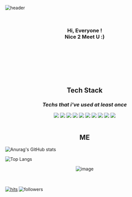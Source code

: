 
![header](https://capsule-render.vercel.app/api?type=wave&color=ffd6cf&height=100&section=header&text=Eunyoung%20Ko&animation=fadeIn&&fontColor=c8888a&fontSize=60&fontAlign=70&fontAlignY=60)



<br/>



 

<div align=center> 
<h3> Hi, Everyone !<br/>
Nice 2 Meet U :)</h3></div>
<br/>
<br/>
<br/>
<br/>
<br/>
<br/>
<div align=center>

## Tech Stack 


##### <h3>*Techs that i've used at least once*</h3>


<img src="https://img.shields.io/badge/Python-3766AB?style=flat-square&logo=Python&logoColor=white"/>
<img src="https://img.shields.io/badge/R-276DC3?style=flat-square&logo=R&logoColor=white"/>
<img src="https://img.shields.io/badge/Jupyter-F37626?style=flat-square&logo=Jupyter&logoColor=white"/>
<img src="https://img.shields.io/badge/Oracle-F80000?style=flat-square&logo=Oracle&logoColor=white"/>
<img src="https://img.shields.io/badge/MariaDB-003545?style=flat-square&logo=MariaDB&logoColor=white"/>
<img src="https://img.shields.io/badge/Visual Studio Code-007ACC?style=flat-square&logo=Visual Studio Code&logoColor=white"/>  
<img src="https://img.shields.io/badge/HTML-E34F26?style=flat-square&logo=HTML5&logoColor=white"/>  
<img src="https://img.shields.io/badge/CSS-1572B6?style=flat-square&logo=CSS3&logoColor=white"/>  
<img src="https://img.shields.io/badge/JavaScript-F7DF1E?style=flat-square&logo=JavaScript&logoColor=white"/>  
<img src="https://img.shields.io/badge/Django-092E20?style=flat-square&logo=Django&logoColor=white"/>  
<br/>
<br/>

## ME
</div>




![Anurag's GitHub stats](https://github-readme-stats.vercel.app/api?username=iameun02&show_icons=true&theme=rose_pine)

![Top Langs](https://github-readme-stats.vercel.app/api/top-langs/?username=iameun02&layout=compact&theme=tokyonight&style="height:180px")

<div align=center>

![image](https://img.shields.io/badge/mac%20os-000000?style=for-the-badge&logo=apple&logoColor=white)</div>
<br/>
<br/>
[![hits](https://hits.seeyoufarm.com/api/count/incr/badge.svg?url=https%3A%2F%2Fgithub.com%2Fiameun02&count_bg=%237A7A7A&title_bg=%23FFADCC&icon=reverbnation.svg&icon_color=%23FF0000&title=hits&edge_flat=false)](https://hits.seeyoufarm.com)
![followers](https://img.shields.io/github/followers/iameun02?style=social)
